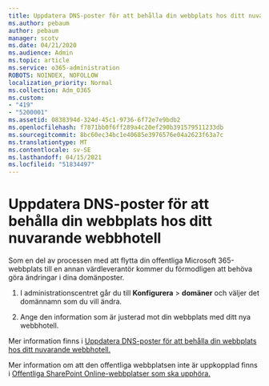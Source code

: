 ```yaml
---
title: Uppdatera DNS-poster för att behålla din webbplats hos ditt nuvarande webbhotell
ms.author: pebaum
author: pebaum
manager: scotv
ms.date: 04/21/2020
ms.audience: Admin
ms.topic: article
ms.service: o365-administration
ROBOTS: NOINDEX, NOFOLLOW
localization_priority: Normal
ms.collection: Adm_O365
ms.custom:
- "419"
- "5200001"
ms.assetid: 0838394d-324d-45c1-9736-6f72e7e9bdb2
ms.openlocfilehash: f7871bb0f6ff289a4c20ef290b391579511233db
ms.sourcegitcommit: 8bc60ec34bc1e40685e3976576e04a2623f63a7c
ms.translationtype: MT
ms.contentlocale: sv-SE
ms.lasthandoff: 04/15/2021
ms.locfileid: "51834497"
---
```

# <a name="update-dns-records-to-keep-your-website-with-your-current-hosting-provider"></a>Uppdatera DNS-poster för att behålla din webbplats hos ditt nuvarande webbhotell

Som en del av processen med att flytta din offentliga Microsoft 365-webbplats till en annan värdleverantör kommer du förmodligen att behöva göra ändringar i dina domänposter.
  
1. I administrationscentret går du till **Konfigurera** \> **domäner** och väljer det domännamn som du vill ändra.

2. Ange den information som är justerad mot din webbplats med ditt nya webbhotell.

Mer information finns i [Uppdatera DNS-poster för att behålla din webbplats hos ditt nuvarande webbhotell.](https://docs.microsoft.com/microsoft-365/admin/dns/update-dns-records-to-retain-current-hosting-provider?view=o365-worldwide)
  
Mer information om att den offentliga webbplatsen inte är uppkopplad finns i [Offentliga SharePoint Online-webbplatser som ska upphöra.](https://support.office.com/article/sharepoint-online-public-websites-to-be-discontinued-e86bfd2f-5c7d-446f-a430-7cfcc0130916)
